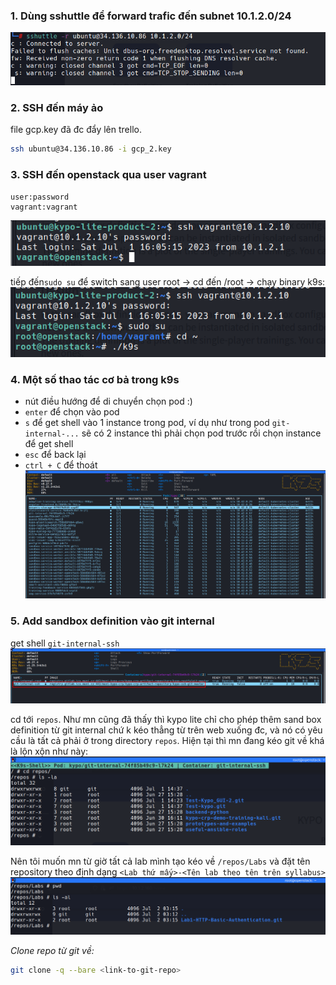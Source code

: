 
### 1. Dùng sshuttle để forward trafic đến subnet 10.1.2.0/24 
![](attachments/Pasted%20image%2020230702095600.png)

### 2. SSH đến máy ảo
file gcp.key đã đc đẩy lên trello.
```bash
ssh ubuntu@34.136.10.86 -i gcp_2.key
```

### 3. SSH đến openstack qua user vagrant
```
user:password
vagrant:vagrant
```
![](attachments/Pasted%20image%2020230702095902.png)

tiếp đến`sudo su` để switch sang user root -> cd đến /root -> chạy binary k9s:
![](attachments/Pasted%20image%2020230702100059.png)

### 4. Một số thao tác cơ bả trong k9s
- nút điều hướng để di chuyển chọn pod :)
- `enter` để chọn vào pod
- `s` để get shell vào 1 instance trong pod, ví dụ như trong pod `git-internal-...` sẽ có 2 instance thì phải chọn pod trước rồi chọn instance để get shell
- `esc` để back lại
- `ctrl + C` để thoát
![](attachments/Pasted%20image%2020230702100857.png)

### 5. Add sandbox definition vào git internal

get shell `git-internal-ssh`
![](attachments/Pasted%20image%2020230702101012.png)

cd tới `repos`. Như mn cũng đã thấy thì kypo lite chỉ cho phép thêm sand box definition từ git internal chứ k kéo thẳng từ trên web xuống đc, và nó có yêu cầu là tất cả phải ở trong directory `repos`.
Hiện tại thì mn đang kéo git về khá là lộn xộn như này:
![](attachments/Pasted%20image%2020230702101123.png)

Nên tôi muốn mn từ giờ tất cả lab mình tạo kéo về `/repos/Labs` và đặt tên repository theo định dạng `<Lab thứ mấy>-<Tên lab theo tên trên syllabus>`
![](attachments/Pasted%20image%2020230702101705.png)

*Clone repo từ git về:*
```bash
git clone -q --bare <link-to-git-repo>
```